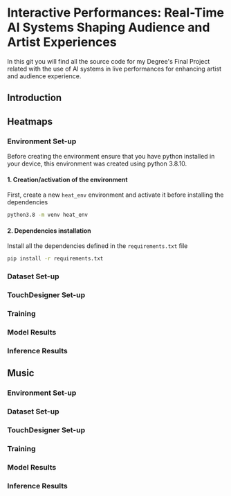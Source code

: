 # Interactive Performances: Real-Time AI Systems Shaping Audience and Artist Experiences
In this git you will find all the source code for my Degree's Final Project related with the use of AI systems in live performances for enhancing artist and audience experience.

## Introduction
## Heatmaps
### Environment Set-up
Before creating the environment ensure that you have python installed in your device, this environment was created using python 3.8.10.

#### 1. Creation/activation of the environment
First, create a new `heat_env` environment and activate it before installing the dependencies 
```bash
python3.8 -m venv heat_env
```
#### 2. Dependencies installation 
Install all the dependencies defined in the `requirements.txt` file
```bash
pip install -r requirements.txt
```

### Dataset Set-up
### TouchDesigner Set-up
### Training
### Model Results
### Inference Results

## Music
### Environment Set-up
### Dataset Set-up
### TouchDesigner Set-up
### Training
### Model Results
### Inference Results
